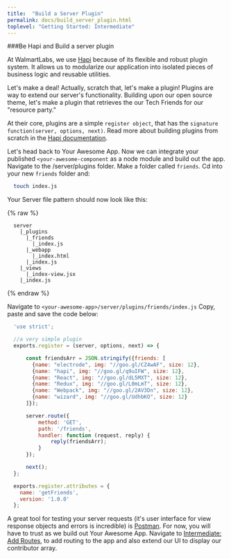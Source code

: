 ```yaml
---
title:  "Build a Server Plugin"
permalink: docs/build_server_plugin.html
toplevel: "Getting Started: Intermediate"
---
```


###Be Hapi and Build a server plugin

At WalmartLabs, we use [Hapi](http://hapijs.com/) because of its flexible and robust plugin system. It allows us to modularize our application into isolated pieces of business logic and reusable utilities.

Let's make a deal! Actually, scratch that, let's make a plugin! Plugins are way to extend our server's functionality. Building upon our open source theme, let's make a plugin that retrieves the our Tech Friends for our "resource party."


At their core, plugins are a simple `register object`, that has the `signature function(server, options, next)`. Read more about building plugins from scratch in the [Hapi documentation](http://hapijs.com/tutorials/plugins).

Let's head back to Your Awesome App. Now we can integrate your published `<your-awesome-component` as a node module and build out the app. Navigate to the <your-awesome-app>/server/plugins folder. Make a folder called `friends`. Cd into your new `friends` folder and:

```bash
  touch index.js
```
Your Server file pattern should now look like this:

{% raw  %}
```
  server
    |_plugins
      |_friends
        |_index.js
      |_webapp
        |_index.html
      |_index.js
    |_views
      |_index-view.jsx
    |_index.js
```
{% endraw %}

Navigate to `<your-awesome-app>/server/plugins/friends/index.js` Copy, paste and save the code below:

```javascript
  'use strict';

  //a very simple plugin
  exports.register = (server, options, next) => {

      const friendsArr = JSON.stringify({friends: [
        {name: "electrode", img: "//goo.gl/CZ4wAF", size: 12},
        {name: "hapi", img: "//goo.gl/q9uIFW", size: 12},
        {name: "React", img: "//goo.gl/dL5MXT", size: 12},
        {name: "Redux", img: "//goo.gl/L0mLmT", size: 12},
        {name: "Webpack", img: "//goo.gl/2AV3Dn", size: 12},
        {name: "wizard", img: "//goo.gl/UdhbKO", size: 12}
      ]});

      server.route({
          method: 'GET',
          path: '/friends',
          handler: function (request, reply) {
              reply(friendsArr);
          }
      });

      next();
  };

  exports.register.attributes = {
    name: 'getFriends',
    version: '1.0.0'
  };

```

A great tool for testing your server requests (it's user interface for view response objects and errors is incredible) is [Postman](https://www.getpostman.com/). For now, you will have to trust as we build out Your Awesome App. Navigate to [Intermediate: Add Routes](add_routes.html), to add routing to the app and also extend our UI to display our contributor array.
